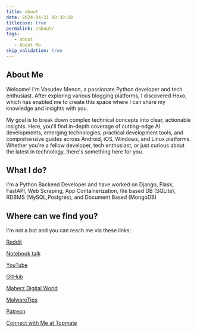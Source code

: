 ```yaml
---
title: about
date: 2024-04-21 00:30:28
titlecase: true
permalink: /about/
tags:
   - about
   - About Me
skip_validation: true
---
```

## About Me

Welcome! I\'m Vasudev Menon, a passionate Python developer and tech enthusiast. After exploring various blogging platforms, I discovered Hexo, which has enabled me to create this space where I can share my knowledge and insights with you.

My goal is to break down complex technical concepts into clear, actionable insights. Here, you'll find in-depth coverage of cutting-edge AI developments, emerging technologies, practical development tools, and comprehensive guides across Android, iOS, Windows, and Linux platforms. Whether you're a fellow developer, tech enthusiast, or just curious about the latest in technology, there's something here for you.

## What I do?

I\'m a Python Backend Developer and have worked on Django, Flask, FastAPI, Web Scraping, App Containerization, file based DB (SQLite), RDBMS (MySQL,Postgres), and Document Based (MongoDB)

## Where can we find you?

I\'m not a bot and you can reach me via these links:

[Reddit][def]

[Notebook talk][def2]

[YouTube][def3]

[GitHub][def4]

[Maherz Digital World][def5]

[MalwareTips][def6]

[Patreon][def7]

[Connect with Me at Topmate][def8]

[def]: https://old.reddit.com/user/Vasudev1/
[def2]: https://notebooktalk.net/profile/188-vasudev/
[def3]: https://www.youtube.com/@vasudevmenon2496
[def4]: https://github.com/vasudev-gm/
[def5]: https://www.nomaher.com/forum/index.php?action=profile;u=62616
[def6]: https://malwaretips.com/members/vasudev.30411/
[def7]: https://patreon.com/VasudevMenon?utm_medium=unknown&utm_source=join_link&utm_campaign=creatorshare_creator&utm_content=copyLink
[def8]: https://topmate.io/embed/profile/vasudev_menon?theme=D5534D
